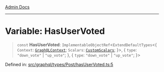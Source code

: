 [Admin Docs](/)

***

# Variable: HasUserVoted

> `const` **HasUserVoted**: `ImplementableObjectRef`\<`ExtendDefaultTypes`\<\{ `Context`: [`GraphQLContext`](../../../../context/type-aliases/GraphQLContext.md); `Scalars`: [`CustomScalars`](../../../../scalars/type-aliases/CustomScalars.md); \}\>, \{ `type`: `"down_vote"` \| `"up_vote"`; \}, \{ `type`: `"down_vote"` \| `"up_vote"`; \}\>

Defined in: [src/graphql/types/Post/hasUserVoted.ts:5](https://github.com/NishantSinghhhhh/talawa-api/blob/f689e29732f10b6ae99c0bb4da8790277c8377f0/src/graphql/types/Post/hasUserVoted.ts#L5)
